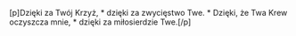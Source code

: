[p]Dzięki za Twój Krzyż, * dzięki za zwycięstwo Twe. * Dzięki, że Twa Krew oczyszcza mnie, * dzięki za miłosierdzie Twe.[/p]